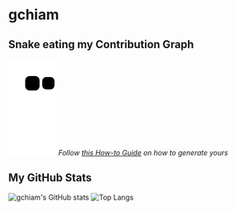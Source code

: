 # gchiam

## Snake eating my Contribution Graph
![Snake eating my Contriubution Graph](https://raw.githubusercontent.com/gchiam/gchiam/output/github-contribution-grid-snake.svg)
_Follow [this How-to Guide](https://github.com/marketplace/actions/generate-snake-game-from-github-contribution-grid) on how to generate yours_

## My GitHub Stats
![gchiam's GitHub stats](https://github-readme-stats.vercel.app/api?username=gchiam&show_icons=true&theme=nord&count_private=true)
![Top Langs](https://github-readme-stats.vercel.app/api/top-langs/?username=gchiam&theme=nord&count_private=true&card_width=495)
